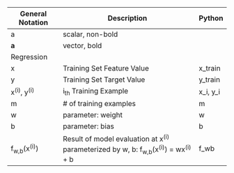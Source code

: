 | General Notation | Description | Python |
| --- | --- | ---|
| a | scalar, non-bold | |
| <b>a</b> | vector, bold | |
| Regression |  | |
| x | Training Set Feature Value | x_train |
| y | Training Set Target Value | y_train |
| x<sup>(i)</sup>, y<sup>(i)</sup> | i<sub>th</sub> Training Example | x_i, y_i |
| m | # of training examples | m |
| w | parameter: weight | w |
| b | parameter: bias | b |
| f<sub>w,b</sub>(x<sup>(i)</sup>) | Result of model evaluation at x<sup>(i)</sup> parameterized by w, b: f<sub>w,b</sub>(x<sup>(i)</sup>) = wx<sup>(i)</sup> + b | f_wb |